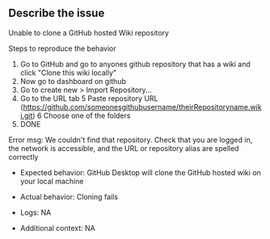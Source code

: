 ## Describe the issue
Unable to clone a GitHub hosted Wiki repository

Steps to reproduce the behavior
1. Go to GitHub and go to anyones github repository that has a wiki and click "Clone this wiki locally"
2. Now go to dashboard on github
3. Go to create new > Import Repository...
4. Go to the URL tab
5 Paste repository URL (https://github.com/someonesgithubusername/theirRepositoryname.wiki.git)
6 Choose one of the folders
7. DONE

Error msg: We couldn't find that repository. Check that you are logged in, the network is accessible, and the URL or repository alias are spelled correctly

* Expected behavior: GitHub Desktop will clone the GitHub hosted wiki on your local machine

* Actual behavior: Cloning fails

* Logs: NA

* Additional context: NA
